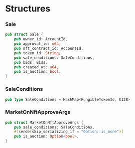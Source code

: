 # Structures

### Sale

```rust
pub struct Sale {
    pub owner_id: AccountId,
    pub approval_id: u64,
    pub nft_contract_id: AccountId,
    pub token_id: String,
    pub sale_conditions: SaleConditions,
    pub bids: Bids,
    pub created_at: u64,
    pub is_auction: bool,
}
```

### SaleConditions

```rust
pub type SaleConditions = HashMap<FungibleTokenId, U128>
```

### MarketOnNftApproveArgs

```rust
pub struct MarketOnNftApproveArgs {
    pub sale_conditions: SaleConditions,
    #[serde(skip_serializing_if = "Option::is_none")]
    pub is_auction: Option<bool>,
}
```
